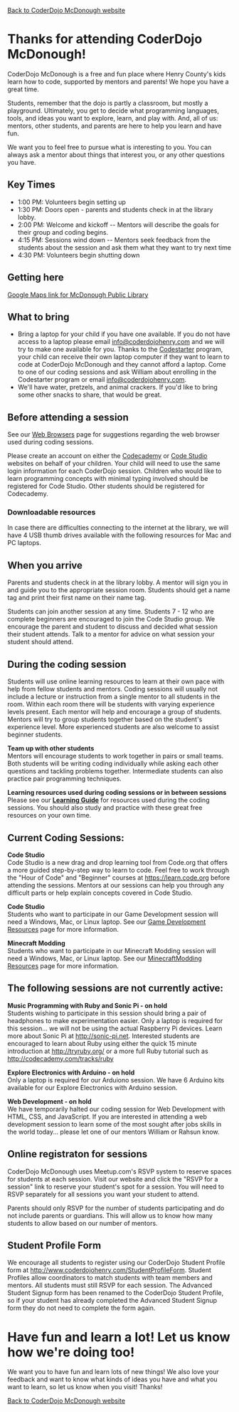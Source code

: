 [Back to CoderDojo McDonough website](http://www.coderdojohenry.com)

# Thanks for attending CoderDojo McDonough!

CoderDojo McDonough is a free and fun place where Henry County's kids learn how to code, supported by mentors and
parents! We hope you have a great time.

Students, remember that the dojo is partly a classroom, but mostly a
playground. Ultimately, you get to decide what programming languages,
tools, and ideas you want to explore, learn, and play with. And, all of us:
mentors, other students, and parents are here to help you learn and have fun.

We want you to feel free to pursue what is interesting to you. You can
always ask a mentor about things that interest you, or any other questions you
have.


## Key Times

  * 1:00 PM: Volunteers begin setting up
  * 1:30 PM: Doors open - parents and students check in at the library
    lobby. 
  * 2:00 PM: Welcome and kickoff -- Mentors will describe the goals for
    their group and coding begins.
  * 4:15 PM: Sessions wind down -- Mentors seek feedback from the students
    about the session and ask them what they want to try next time
  * 4:30 PM: Volunteers begin shutting down

## Getting here

[Google Maps link for McDonough Public
Library](https://www.google.com/maps/place/1001+Florence+Mcgarity+Blvd/)

## What to bring

  * Bring a laptop for your child if you have one available. If you do not have access to a laptop
    please email info@coderdojohenry.com and we will try to make one
available for you.  Thanks to the [Codestarter](https://codestarter.org) program, your child can receive their own laptop computer if they want to learn to code at CoderDojo McDonough and they cannot afford a laptop.  Come to one of our coding sessions and ask William about enrolling in the Codestarter program or email <info@coderdojohenry.com>.
  * We'll have water, pretzels, and animal crackers.  If you'd
    like to bring some other snacks to share, that would be great.  
  

## Before attending a session

See our [Web Browsers](web_browsers.md) page for suggestions regarding the web browser used during coding sessions.

Please create an account on either the [Codecademy](http://www.codecademy.com) or [Code Studio](https://learn.code.org) websites on behalf of your children. Your child will need to use the same login information for each CoderDojo session.  Children who would like to learn programming concepts with minimal typing involved should be registered for Code Studio.  Other students should be registered for Codecademy.

### Downloadable resources  
In case there are difficulties connecting to the internet at the
library, we will have 4 USB thumb drives available with the following resources for Mac and PC laptops.


## When you arrive

Parents and students check in at the library lobby. A mentor will sign you in and guide you to the appropriate session room. Students should get a name tag and print their first name on their name tag.

Students can join another session at any time.  Students 7 - 12 who are complete beginners are encouraged to join the Code Studio group.  We encourage the parent and student to discuss and decided what session their student attends.  Talk to a mentor for advice on what session your student should attend.

## During the coding session 

Students will use online learning resources to learn at their own pace with help from fellow students and mentors.  Coding sessions will usually not include a lecture or instruction from a single mentor to all students in the room.  Within each room there will be students with varying experience levels present.  Each mentor will help and encourage a group of students.  Mentors will try to group students together based on the student's experience level.  More experienced students are also welcome to assist beginner students.  

**Team up with other students**  
Mentors will encourage students to work together in pairs or small teams. Both students will be writing coding individually while asking each other questions and tackling problems together.  Intermediate students can also practice pair programming techniques.

**Learning resources used during coding sessions or in between sessions**  
Please see our **[Learning Guide](http://www.coderdojohenry.com/learning-guide)** for resources used during the coding sessions. You should also study and practice with these great free resources on your own time.

## Current Coding Sessions:

**Code Studio**  
 Code Studio is a new drag and drop learning tool from Code.org that offers a more guided step-by-step way to learn to code.  Feel free to work through the "Hour of Code" and "Beginner" courses at https://learn.code.org before attending the sessions.  Mentors at our sessions can help you through any difficult parts or help explain concepts covered in Code Studio.

**Code Studio**  
Students who want to participate in our Game Development session will need a Windows, Mac, or Linux laptop.  See our [Game Development Resources](Exploratory_Sessions/GameDev.md) page for more information.

**Minecraft Modding**  
Students who want to participate in our Minecraft Modding session will need a Windows, Mac, or Linux laptop.  See our [MinecraftModding Resources](Exploratory_Sessions/Minecraft.md) page for more information.

## The following sessions are not currently active:

**Music Programming with Ruby and Sonic Pi - on hold**  
Students wishing to participate in this session should bring a pair of headphones to make experimentation easier.   Only a laptop is required for this session... we will not be using the actual Raspberry Pi devices.  Learn more about Sonic Pi at http://sonic-pi.net. Interested students are encouraged to learn about Ruby using either the quick 15 minute introduction at http://tryruby.org/ or a more full Ruby tutorial such as http://codecademy.com/tracks/ruby

**Explore Electronics with Arduino - on hold**  
Only a laptop is required for our Arduiono session.  We have 6 Arduino kits available for our Explore Electronics with Arduino session. 

**Web Development - on hold**  
We have temporarily halted our coding session for Web Development with HTML, CSS, and JavaScript.  If you are interested in attending a web development session to learn some of the most sought after jobs skills in the world today... please let one of our mentors William or Rahsun know.

## Online registraton for sessions

CoderDojo McDonough uses Meetup.com's RSVP system to reserve spaces for students at each session. Visit our website and click the "RSVP for a session" link to reserve your student's spot for a session.  You will need to RSVP separately for all sessions you want your student to attend.

Parents should only RSVP for the number of students participating and do
not include parents or guardians. This will allow us to know how many students to allow based on our number of mentors.

<!-- Due to the high level of student interest, attendees who are not registered
on [our Meetup.com site](http://meetup.com/CoderDojoMcDonough) may not be allowed to sit in a session room with a mentor. Students who are not on our RSVP list will wait in a waiting area. If the room is full
to capacity with registered students, students not on the RSVP will be allowed to either move to another dojo session with availability
or students can sit in another area of the library and work on code learning websites with minimal help from a mentor. Mentors will work to ensure that all students in the library at least have access to a text editor or Code Studio and ability to view learning material.  If a session room is not full with registered students when the dojo begins around 1:30pm, dojo coordinators will begin to allow waiting students to sit in the session room.

Mentors are encouraged to lead groups with no more than 8 students.  Having a limit on the number of students per mentor makes sure that students who register are able to receive adequate attention.-->

## Student Profile Form

We encourage all students to register using our CoderDojo Student Profile form at <http://www.coderdojohenry.com/StudentProfileForm>.  Student Profiles allow coordinators to match students with team members and mentors. All students must still RSVP for each session.  The Advanced Student Signup form has been renamed to the CoderDojo Student Profile, so if your student has already completed the Advanced Student Signup form they do not need to complete the form again. 


# Have fun and learn a lot! Let us know how we're doing too!

We want you to have fun and learn lots of new things! We also love your
feedback and want to know what kinds of ideas you have and what you want
to learn, so let us know when you visit! Thanks!

[Back to CoderDojo McDonough website](http://www.coderdojohenry.com)
